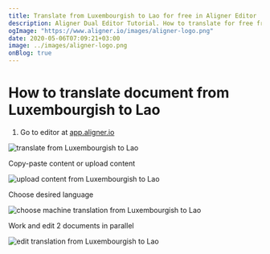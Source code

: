 ```yaml
---
title: Translate from Luxembourgish to Lao for free in Aligner Editor
description: Aligner Dual Editor Tutorial. How to translate for free from Luxembourgish to Lao. Aligner is multilingual document management platform. 
ogImage: "https://www.aligner.io/images/aligner-logo.png"
date: 2020-05-06T07:09:21+03:00
image: ../images/aligner-logo.png
onBlog: true
---
```


# How to translate document from Luxembourgish to Lao

1. Go to editor at [app.aligner.io](https://app.aligner.io "Aligner App web page")

![translate from Luxembourgish to Lao](../aligner-blank-editor.png "translate from Luxembourgish to Lao")

Copy-paste content or upload content

![upload content from Luxembourgish to Lao](../aligner-uploaded-document.png "upload content from Luxembourgish to Lao")

Choose desired language

![choose machine translation from Luxembourgish to Lao](../aligner-language-dropdown.png "choose machine translation from Luxembourgish to Lao")

Work and edit 2 documents in parallel

![edit translation from Luxembourgish to Lao](../aligner-double-sitded-editor.png "edit translation from Luxembourgish to Lao")

